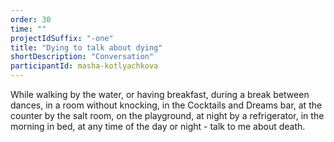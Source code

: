 ```yaml
---
order: 30
time: ""
projectIdSuffix: "-one"
title: "Dying to talk about dying"
shortDescription: "Conversation"
participantId: masha-kotlyachkova
---
```


While walking by the water, or having breakfast, during a break between dances, in a room without knocking, in the Cocktails and Dreams bar, at the counter by the salt room, on the playground, at night by a refrigerator, in the morning in bed, at any time of the day or night - talk to me about death.
